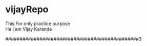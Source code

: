 # vijayRepo
This For only practice purpose
<br/>
He i am Vijay Karande


###############################################3
